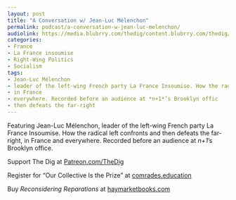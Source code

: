```yaml
---
layout: post
title: "A Conversation w/ Jean-Luc Mélenchon"
permalink: podcast/a-conversation-w-jean-luc-melenchon/
audiolink: https://media.blubrry.com/thedig/content.blubrry.com/thedig/The_Dig-EP_487-Me_lenchon.mp3
categories:
- France
- La France insoumise
- Right-Wing Politics
- Socialism
tags:
- Jean-Luc Mélenchon
- leader of the left-wing French party La France Insoumise. How the radical left confronts
- in France
- everywhere. Recorded before an audience at *n+1*’s Brooklyn offic
- then defeats the far-right
---
```


Featuring Jean-Luc Mélenchon, leader of the left-wing French party La France Insoumise. How the radical left confronts and then defeats the far-right, in France and everywhere. Recorded before an audience at *n+1*’s Brooklyn office.

Support The Dig at [Patreon.com/TheDig](http://Patreon.com/TheDig)

Register for “Our Collective Is the Prize” at [comrades.education](http://comrades.education)

Buy *Reconsidering Reparations* at [haymarketbooks.com](http://haymarketbooks.com)

